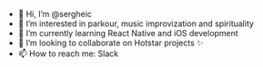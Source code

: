 - 👋 Hi, I’m @sergheic
- 👀 I’m interested in parkour, music improvization and spirituality
- 🌱 I’m currently learning React Native and iOS development
- 💞️ I’m looking to collaborate on Hotstar projects ✨ 
- 📫 How to reach me: Slack

<!---
sergheic/sergheic is a ✨ special ✨ repository because its `README.md` (this file) appears on your GitHub profile.
You can click the Preview link to take a look at your changes.
--->
